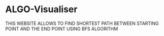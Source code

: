 # ALGO-Visualiser

THIS WEBSITE ALLOWS TO FIND SHORTEST PATH BETWEEN STARTING POINT AND THE END POINT USING BFS ALGORITHM
